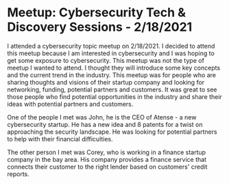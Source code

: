 # Meetup: Cybersecurity Tech & Discovery Sessions - 2/18/2021

I attended a cybersecurity topic meetup on 2/18/2021. I decided to attend this meetup because I am interested in cybersecurity and I was hoping to get some exposure to cybersecurity. This meetup was not the type of meetup I wanted to attend. I thought they will introduce some key concepts and the current trend in the industry. This meetup was for people who are sharing thoughts and visions of their startup company and looking for networking, funding, potential partners and customers. It was great to see those people who find potential opportunities in the industry and share their ideas with potential partners and customers.   

One of the people I met was John, he is the CEO of Atense - a new cybersecurity startup. He has a new idea and 8 patents for a twist on approaching the security landscape. He was looking for potential partners to help with their financial difficulties.   

The other person I met was Corey, who is working in a finance startup company in the bay area. His company provides a finance service that connects their customer to the right lender based on customers' credit reports.  
